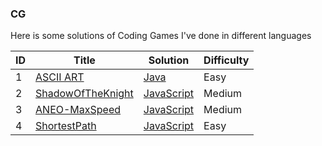 ### CG
Here is some solutions of Coding Games I've done in different languages


| ID | Title | Solution | Difficulty |
|---| ----- | -------- | ---------- |
|1|[ASCII ART](https://www.codingame.com/training/easy/ascii-art) | [Java](./asciiArt.java)|Easy|
|2|[ShadowOfTheKnight](https://www.codingame.com/training/medium/shadows-of-the-knight-episode-1) | [JavaScript](./shadow_of_the_knight_1.js)|Medium|
|3|[ANEO-MaxSpeed](https://www.codingame.com/training/medium/aneo) | [JavaScript](./aneo.js)|Medium|
|4|[ShortestPath](https://www.codingame.com/training/easy/dungeons-and-maps) | [JavaScript](./shortestPathTreasureMap.js)|Easy|
